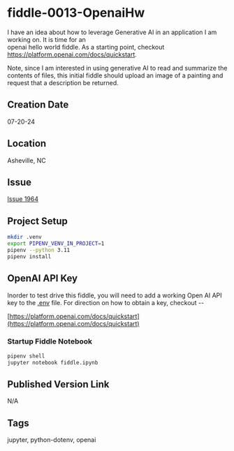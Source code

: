 fiddle-0013-OpenaiHw
======

I have an idea about how to leverage Generative AI in an application I am working on.  It is time for an    
openai hello world fiddle. As a starting point, checkout https://platform.openai.com/docs/quickstart.       

Note, since I am interested in using generative AI to read and summarize the contents of files, this 
initial fiddle should upload an image of a painting and request that a description be returned.


## Creation Date

07-20-24


## Location

Asheville, NC


## Issue

[Issue 1964](https://github.com/bradyhouse/house/issues/1964)


## Project Setup

```sh
mkdir .venv
export PIPENV_VENV_IN_PROJECT=1
pipenv --python 3.11
pipenv install
```

## OpenAI API Key

Inorder to test drive this fiddle, you will need to add a working Open AI API key to the [.env](.env) 
file.  For direction on how to obtain a key, checkout --

[https://platform.openai.com/docs/quickstart](https://platform.openai.com/docs/quickstart)


### Startup Fiddle Notebook

```sh
pipenv shell
jupyter notebook fiddle.ipynb
```


## Published Version Link

N/A

## Tags

jupyter, python-dotenv, openai
